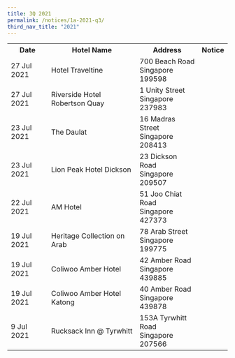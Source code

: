 ```yaml
---
title: 3Q 2021
permalink: /notices/1a-2021-q3/
third_nav_title: "2021"
---
```

<table>
   <tr>
    <th>Date</th>
    <th>Hotel Name</th>
    <th>Address</th>
    <th>Notice</th>
  </tr>
			<tr>
    <td>27 Jul 2021</td>
    <td>Hotel Traveltine</td>
    <td>700 Beach Road <br>Singapore 199598<br></td>
    <td><a href="/files/Hotel Traveltine.pdf"></a></td>
  </tr>
			<tr>
    <td>27 Jul 2021</td>
    <td>Riverside Hotel Robertson Quay</td>
    <td>1 Unity Street <br>Singapore 237983<br></td>
    <td><a href="/files/Riverside Hotel Robertson Quay.pdf"></a></td>
  </tr>
		<tr>
    <td>23 Jul 2021</td>
    <td>The Daulat</td>
    <td>16 Madras Street <br>Singapore 208413<br></td>
    <td><a href="/files/The Daulat.pdf"></a></td>
  </tr>
		<tr>
    <td>23 Jul 2021</td>
    <td>Lion Peak Hotel Dickson</td>
    <td>23 Dickson Road <br>Singapore 209507<br></td>
    <td><a href="/files/Lion Peak Hotel Dickson.pdf"></a></td>
  </tr>
		 <tr>
    <td>22 Jul 2021</td>
    <td>AM Hotel</td>
    <td>51 Joo Chiat Road <br>Singapore 427373<br></td>
    <td><a href="/files/AM Hotel.pdf"></a></td>
  </tr>
	 <tr>
    <td>19 Jul 2021</td>
    <td>Heritage Collection on Arab</td>
    <td>78 Arab Street <br>Singapore 199775<br></td>
    <td><a href="/files/Heritage Collection on Arab.pdf"></a></td>
  </tr>
	 <tr>
    <td>19 Jul 2021</td>
    <td>Coliwoo Amber Hotel</td>
    <td>42 Amber Road <br>Singapore 439885<br></td>
    <td><a href="/files/Coliwoo Amber Hotel.pdf"></a></td>
  </tr>
	 <tr>
    <td>19 Jul 2021</td>
    <td>Coliwoo Amber Hotel Katong</td>
    <td>40 Amber Road <br>Singapore 439878<br></td>
    <td><a href="/files/Coliwoo Amber Hotel Katong.pdf"></a></td>
  </tr>
    <tr>
    <td>9 Jul 2021</td>
    <td>Rucksack Inn @ Tyrwhitt</td>
    <td>153A Tyrwhitt Road <br>Singapore 207566<br></td>
    <td><a href="/files/Rucksack Inn at Tyrwhitt.pdf"></a></td>
  </tr>
